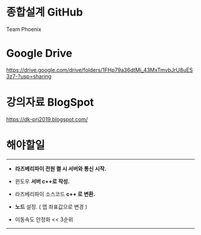 # 종합설계 GitHub

Team Phoenix

# Google Drive

https://drive.google.com/drive/folders/1FHp79a36dtMi_43MxTmvbJrU8uES3z7-?usp=sharing

# 강의자료 BlogSpot
https://dk-prj2019.blogspot.com/


# 해야할일
***
* <b>라즈베리파이 전원 켤 시 서버와 통신 시작.</b>

* 윈도우 <b>서버 c++로 작성.</b>

* 라즈베리파이 소스코드 <b>c++ 로 변환.</b>

* <b>노드</b> 설정. ( 맵 좌표값으로 변경 )

* 이동속도 안정화 << 3순위
***
